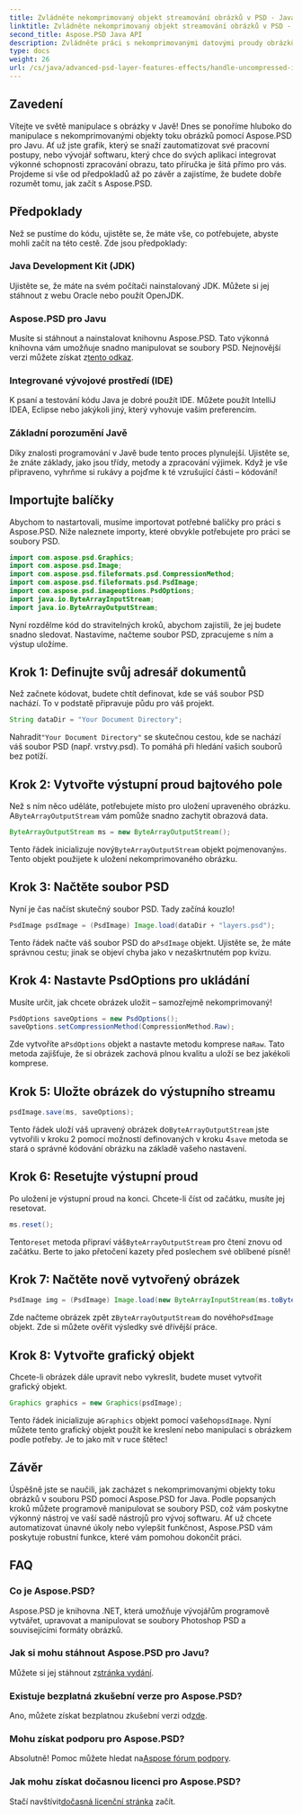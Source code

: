 ```yaml
---
title: Zvládněte nekomprimovaný objekt streamování obrázků v PSD - Java
linktitle: Zvládněte nekomprimovaný objekt streamování obrázků v PSD - Java
second_title: Aspose.PSD Java API
description: Zvládněte práci s nekomprimovanými datovými proudy obrázků v PSD pomocí Aspose.PSD for Java s tímto snadno pochopitelným průvodcem. Ideální pro vývojáře a designéry.
type: docs
weight: 26
url: /cs/java/advanced-psd-layer-features-effects/handle-uncompressed-image-stream-object-psd/
---
```

## Zavedení
Vítejte ve světě manipulace s obrázky v Javě! Dnes se ponoříme hluboko do manipulace s nekomprimovanými objekty toku obrázků pomocí Aspose.PSD pro Javu. Ať už jste grafik, který se snaží zautomatizovat své pracovní postupy, nebo vývojář softwaru, který chce do svých aplikací integrovat výkonné schopnosti zpracování obrazu, tato příručka je šitá přímo pro vás. Projdeme si vše od předpokladů až po závěr a zajistíme, že budete dobře rozumět tomu, jak začít s Aspose.PSD.
## Předpoklady
Než se pustíme do kódu, ujistěte se, že máte vše, co potřebujete, abyste mohli začít na této cestě. Zde jsou předpoklady:
### Java Development Kit (JDK)
Ujistěte se, že máte na svém počítači nainstalovaný JDK. Můžete si jej stáhnout z webu Oracle nebo použít OpenJDK.
### Aspose.PSD pro Javu
 Musíte si stáhnout a nainstalovat knihovnu Aspose.PSD. Tato výkonná knihovna vám umožňuje snadno manipulovat se soubory PSD. Nejnovější verzi můžete získat z[tento odkaz](https://releases.aspose.com/psd/java/).
### Integrované vývojové prostředí (IDE)
K psaní a testování kódu Java je dobré použít IDE. Můžete použít IntelliJ IDEA, Eclipse nebo jakýkoli jiný, který vyhovuje vašim preferencím.
### Základní porozumění Javě
Díky znalosti programování v Javě bude tento proces plynulejší. Ujistěte se, že znáte základy, jako jsou třídy, metody a zpracování výjimek.
Když je vše připraveno, vyhrňme si rukávy a pojďme k té vzrušující části – kódování!
## Importujte balíčky
Abychom to nastartovali, musíme importovat potřebné balíčky pro práci s Aspose.PSD. Níže naleznete importy, které obvykle potřebujete pro práci se soubory PSD.
```java
import com.aspose.psd.Graphics;
import com.aspose.psd.Image;
import com.aspose.psd.fileformats.psd.CompressionMethod;
import com.aspose.psd.fileformats.psd.PsdImage;
import com.aspose.psd.imageoptions.PsdOptions;
import java.io.ByteArrayInputStream;
import java.io.ByteArrayOutputStream;
```
Nyní rozdělme kód do stravitelných kroků, abychom zajistili, že jej budete snadno sledovat. Nastavíme, načteme soubor PSD, zpracujeme s ním a výstup uložíme. 
## Krok 1: Definujte svůj adresář dokumentů
Než začnete kódovat, budete chtít definovat, kde se váš soubor PSD nachází. To v podstatě připravuje půdu pro váš projekt. 
```java
String dataDir = "Your Document Directory";
```
 Nahradit`"Your Document Directory"` se skutečnou cestou, kde se nachází váš soubor PSD (např. vrstvy.psd). To pomáhá při hledání vašich souborů bez potíží.
## Krok 2: Vytvořte výstupní proud bajtového pole
 Než s ním něco uděláte, potřebujete místo pro uložení upraveného obrázku. A`ByteArrayOutputStream` vám pomůže snadno zachytit obrazová data.
```java
ByteArrayOutputStream ms = new ByteArrayOutputStream();
```
 Tento řádek inicializuje nový`ByteArrayOutputStream` objekt pojmenovaný`ms`. Tento objekt použijete k uložení nekomprimovaného obrázku.
## Krok 3: Načtěte soubor PSD
Nyní je čas načíst skutečný soubor PSD. Tady začíná kouzlo!
```java
PsdImage psdImage = (PsdImage) Image.load(dataDir + "layers.psd");
```
Tento řádek načte váš soubor PSD do a`PsdImage` objekt. Ujistěte se, že máte správnou cestu; jinak se objeví chyba jako v nezaškrtnutém pop kvízu.
## Krok 4: Nastavte PsdOptions pro ukládání
Musíte určit, jak chcete obrázek uložit – samozřejmě nekomprimovaný!
```java
PsdOptions saveOptions = new PsdOptions();
saveOptions.setCompressionMethod(CompressionMethod.Raw);
```
 Zde vytvoříte a`PsdOptions` objekt a nastavte metodu komprese na`Raw`. Tato metoda zajišťuje, že si obrázek zachová plnou kvalitu a uloží se bez jakékoli komprese.
## Krok 5: Uložte obrázek do výstupního streamu
```java
psdImage.save(ms, saveOptions);
```
 Tento řádek uloží váš upravený obrázek do`ByteArrayOutputStream` jste vytvořili v kroku 2 pomocí možností definovaných v kroku 4`save` metoda se stará o správné kódování obrázku na základě vašeho nastavení.
## Krok 6: Resetujte výstupní proud
Po uložení je výstupní proud na konci. Chcete-li číst od začátku, musíte jej resetovat.
```java
ms.reset();
```
 Tento`reset` metoda připraví váš`ByteArrayOutputStream` pro čtení znovu od začátku. Berte to jako přetočení kazety před poslechem své oblíbené písně!
## Krok 7: Načtěte nově vytvořený obrázek
```java
PsdImage img = (PsdImage) Image.load(new ByteArrayInputStream(ms.toByteArray()));
```
 Zde načteme obrázek zpět z`ByteArrayOutputStream` do nového`PsdImage` objekt. Zde si můžete ověřit výsledky své dřívější práce.
## Krok 8: Vytvořte grafický objekt
Chcete-li obrázek dále upravit nebo vykreslit, budete muset vytvořit grafický objekt.
```java
Graphics graphics = new Graphics(psdImage);
```
 Tento řádek inicializuje a`Graphics` objekt pomocí vašeho`psdImage`. Nyní můžete tento grafický objekt použít ke kreslení nebo manipulaci s obrázkem podle potřeby. Je to jako mít v ruce štětec!
## Závěr 
Úspěšně jste se naučili, jak zacházet s nekomprimovanými objekty toku obrázků v souboru PSD pomocí Aspose.PSD for Java. Podle popsaných kroků můžete programově manipulovat se soubory PSD, což vám poskytne výkonný nástroj ve vaší sadě nástrojů pro vývoj softwaru. Ať už chcete automatizovat únavné úkoly nebo vylepšit funkčnost, Aspose.PSD vám poskytuje robustní funkce, které vám pomohou dokončit práci.
## FAQ
### Co je Aspose.PSD?
Aspose.PSD je knihovna .NET, která umožňuje vývojářům programově vytvářet, upravovat a manipulovat se soubory Photoshop PSD a souvisejícími formáty obrázků.
### Jak si mohu stáhnout Aspose.PSD pro Javu?
 Můžete si jej stáhnout z[stránka vydání](https://releases.aspose.com/psd/java/).
### Existuje bezplatná zkušební verze pro Aspose.PSD?
 Ano, můžete získat bezplatnou zkušební verzi od[zde](https://releases.aspose.com/).
### Mohu získat podporu pro Aspose.PSD?
 Absolutně! Pomoc můžete hledat na[Aspose fórum podpory](https://forum.aspose.com/c/psd/34).
### Jak mohu získat dočasnou licenci pro Aspose.PSD?
 Stačí navštívit[dočasná licenční stránka](https://purchase.aspose.com/temporary-license/) začít.